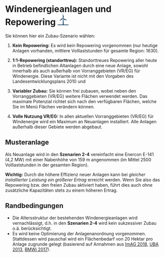 # Windenergieanlagen und Repowering <img src="../../static/stemp_abw/img/energy_icons/Stromerzeuger_Windenergieanlage.svg" alt="WEA" width="35">

Sie können hier ein Zubau-Szenario wählen:

1. **Kein Repowering:** Es wird kein Repowering vorgenommen (nur heutige Anlagen vorhanden, mittlere Volllaststunden für gesamte Region: 1630).

2. **1:1-Repowering (standorttreu):** Standorttreues Repowering aller heute in Betrieb befindlichen Altanlagen durch eine neue Anlage, sowohl innerhalb als auch außerhalb von Vorranggebieten (VR/EG) für Windenergie. Diese Variante ist nicht mit den Vorgaben des Landesentwicklungsplans 2010 und 

3. **Variabler Zubau:** Sie können frei zubauen, wobei neben den Vorranggebieten (VR/EG) weitere Flächen verwendet werden. Das maximale Potenzial richtet sich nach den verfügbaren Flächen, welche Sie im Menü Flächen verändern können.

4. **Volle Nutzung VR/EG:** In allen aktuellen Vorranggebieten (VR/EG) für Windenergie wird ein Maximum an Neuanlagen installiert. Alle Anlagen außerhalb dieser Gebiete werden abgebaut.

## Musteranlage

Als Neuanlage wird in den **Szenarien 2-4** vereinfacht eine Enercon E-141 (4,2 MW) mit einer Nabenhöhe von 159 m angenommen (im Mittel 2500 Volllaststunden in der gesamten Region).

**Wichtig:** Durch die höhere Effizienz neuer Anlagen kann bei _gleicher installierter Leistung ein größerer Ertrag_ erreicht werden. Wenn Sie also das Repowering bzw. den freien Zubau aktiviert haben, führt dies auch ohne zusätzliche Kapazitäten stets zu einem höheren Ertrag.

## Randbedingungen

- Die Altersstruktur der bestehenden Windenergieanlagen wird vernachlässigt, d.h. in den **Szenarien 2-4** wird kein sukzessiver Zubau o.ä. berücksichtigt.
- Es wird keine Optimierung der Anlagenanordnung vorgenommen. Stattdessen wird pauschal wird ein Flächenbedarf von 20 Hektar pro Anlage zugrunde gelegt (basierend auf Annahmen aus
<a href="https://mlv.sachsen-anhalt.de/fileadmin/Bibliothek/Politik_und_Verwaltung/MLV/MLV/Service/Publikationen/Abschlussbericht-Repowering-2018.pdf" target="_blank">ImAG 2018</a>, 
<a href="https://www.umweltbundesamt.de/sites/default/files/medien/378/publikationen/potenzial_der_windenergie.pdf" target="_blank">UBA 2013</a>,
<a href="https://www.bmwi.de/Redaktion/DE/Downloads/B/berichtsmodul-2-modelle-und-modellverbund.pdf" target="_blank">BMWi 2017</a>).
